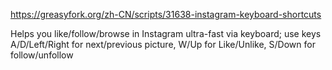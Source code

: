 https://greasyfork.org/zh-CN/scripts/31638-instagram-keyboard-shortcuts

Helps you like/follow/browse in Instagram ultra-fast via keyboard; use keys A/D/Left/Right for next/previous picture, W/Up for Like/Unlike, S/Down for follow/unfollow
